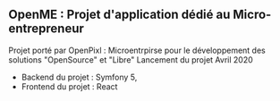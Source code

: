 OpenME : Projet d'application dédié au Micro-entrepreneur
---
Projet porté par OpenPixl : Microentrpirse pour le développement des solutions "OpenSource" et "Libre"
Lancement du projet Avril 2020

* Backend du projet : Symfony 5,
* Frontend du projet : React
